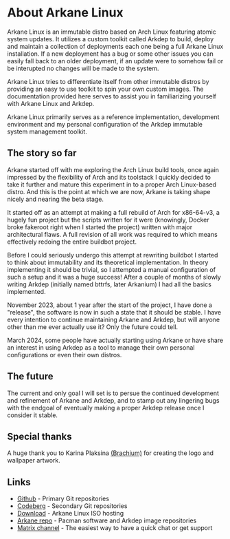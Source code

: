 # About Arkane Linux
Arkane Linux is an immutable distro based on Arch Linux featuring atomic system updates. It utilizes a custom toolkit called Arkdep to build, deploy and maintain a collection of deployments each one being a full Arkane Linux installation. If a new deployment has a bug or some other issues you can easily fall back to an older deployment, if an update were to somehow fail or be interupted no changes will be made to the system.

Arkane Linux tries to differentiate itself from other immutable distros by providing an easy to use toolkit to spin your own custom images. The documentation provided here serves to assist you in familiarizing yourself with Arkane Linux and Arkdep.

Arkane Linux primarily serves as a reference implementation, development environment and my personal configuration of the Arkdep immutable system management toolkit.

## The story so far
Arkane started off with me exploring the Arch Linux build tools, once again impressed by the flexibility of Arch and its toolstack I quickly decided to take it further and mature this experiment in to a proper Arch Linux-based distro. And this is the point at which we are now, Arkane is taking shape nicely and nearing the beta stage.

It started off as an attempt at making a full rebuild of Arch for x86-64-v3, a hugely fun project but the scripts written for it were (knowingly, Docker broke fakeroot right when I started the project) written with major architectural flaws. A full revision of all work was required to which means effectively redoing the entire buildbot project.

Before I could seriously undergo this attempt at rewriting buildbot I started to think about immutability and its theoretical implementation. In theory implementing it should be trivial, so I attempted a manual configuration of such a setup and it was a huge success! After a couple of months of slowly writing Arkdep (initially named bttrfs, later Arkanium) I had all the basics implemented.

November 2023, about 1 year after the start of the project, I have done a "release", the software is now in such a state that it should be stable. I have every intention to continue maintaining Arkane and Arkdep, but will anyone other than me ever actually use it? Only the future could tell.

March 2024, some people have actually starting using Arkane or have share an interest in using Arkdep as a tool to manage their own personal configurations or even their own distros.

## The future
The current and only goal I will set is to persue the continued development and refinement of Arkane and Arkdep, and to stamp out any lingering bugs with the endgoal of eventually making a proper Arkdep release once I consider it stable.

## Special thanks
A huge thank you to Karina Plaksina [(Brachium)](https://www.artstation.com/brachium) for creating the logo and wallpaper artwork.

## Links

- [Github](https://github.com/arkanelinux) - Primary Git repositories
- [Codeberg](https://codeberg.org/arkanelinux) - Secondary Git repositories
- [Download](https://download.arkanelinux.org/) - Arkane Linux ISO hosting
- [Arkane repo](https://repo.arkanelinux.org/) - Pacman software and Arkdep image repositories
- [Matrix channel](https://matrix.to/#/%23arkanelinux:matrix.org) - The easiest way to have a quick chat or get support
